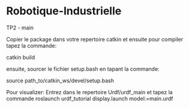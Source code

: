 # Robotique-Industrielle
TP2 - main


Copier le package dans votre repertoire catkin et ensuite pour compiler tapez la commande: 

catkin build

ensuite, sourcer le fichier setup.bash en tapant la commande:

source path_to/catkin_ws/devel/setup.bash

Pour visualizer: 
Entrez dans le repertoire Urdf/urdf_main et tapez la commande roslaunch urdf_tutorial display.launch model:=main.urdf
